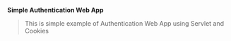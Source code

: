 **Simple Authentication Web App**

>  This is simple example of Authentication Web App using Servlet and Cookies